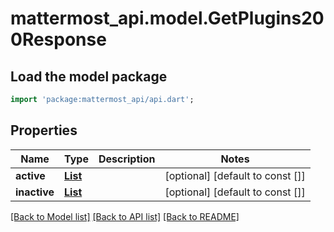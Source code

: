 # mattermost_api.model.GetPlugins200Response

## Load the model package
```dart
import 'package:mattermost_api/api.dart';
```

## Properties
Name | Type | Description | Notes
------------ | ------------- | ------------- | -------------
**active** | [**List<PluginManifest>**](PluginManifest.md) |  | [optional] [default to const []]
**inactive** | [**List<PluginManifest>**](PluginManifest.md) |  | [optional] [default to const []]

[[Back to Model list]](../README.md#documentation-for-models) [[Back to API list]](../README.md#documentation-for-api-endpoints) [[Back to README]](../README.md)


